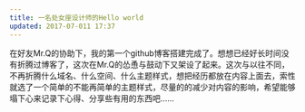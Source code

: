 ```yaml
---
title: 一名处女座设计师的Hello world
updated: 2017-07-011 17:37
---
```

在好友Mr.Q的协助下，我的第一个github博客搭建完成了。想想已经好长时间没有折腾过博客了，这次在Mr.Q的怂恿与鼓动下又架设了起来。这次与以往不同，不再折腾什么域名、什么空间、什么主题样式，想把经历都放在内容上面去，索性就选了一个简单的不能再简单的主题样式，尽量的的减少对内容的影响，希望能够塌下心来记录下心得、分享些有用的东西吧……
